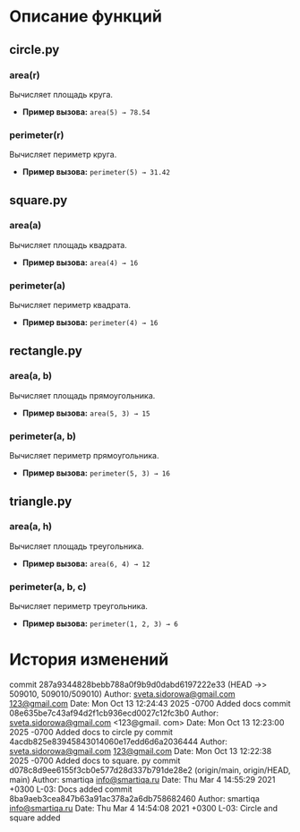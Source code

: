 # Описание функций

## circle.py

### area(r)
Вычисляет площадь круга.  
- **Пример вызова:** `area(5) → 78.54`

### perimeter(r)
Вычисляет периметр круга.  
- **Пример вызова:** `perimeter(5) → 31.42`

## square.py

### area(a)
Вычисляет площадь квадрата.  
- **Пример вызова:** `area(4) → 16`

### perimeter(a)
Вычисляет периметр квадрата.  
- **Пример вызова:** `perimeter(4) → 16`

## rectangle.py

### area(a, b)
Вычисляет площадь прямоугольника.  
- **Пример вызова:** `area(5, 3) → 15`

### perimeter(a, b)
Вычисляет периметр прямоугольника.  
- **Пример вызова:** `perimeter(5, 3) → 16`

## triangle.py

### area(a, h)
Вычисляет площадь треугольника.  
- **Пример вызова:** `area(6, 4) → 12`

### perimeter(a, b, c)
Вычисляет периметр треугольника.  
- **Пример вызова:** `perimeter(1, 2, 3) → 6`
# История изменений 
commit 287a9344828bebb788a0f9b9d0dabd6197222e33
(HEAD →> 509010, 509010/509010)
Author: sveta.sidorowa@gmail.com
<123@gmail.com>
Date:
Mon Oct 13 12:24:43 2025 -0700
Added docs
commit 08e635be7c43af94d2f1cb936ecd0027c12fc3b0
Author: sveta.sidorowa@gmail.com <123@gmail. com>
Date: Mon Oct 13 12:23:00 2025 -0700
Added docs to circle py
commit 4acdb825e83945843014060e17edd6d6a2036444
Author: sveta.sidorowa@gmail.com <123@gmail.com>
Date:
Mon Oct 13 12:22:38 2025 -0700
Added docs to square. py
commit d078c8d9ee6155f3cb0e577d28d337b791de28e2 (origin/main, origin/HEAD, main)
Author: smartiqa <info@smartiqa.ru>
Date:
Thu Mar 4 14:55:29 2021 +0300
L-03: Docs added
commit 8ba9aeb3cea847b63a91ac378a2a6db758682460
Author: smartiqa <info@smartiqa.ru>
Date: Thu Mar 4 14:54:08 2021 +0300
L-03: Circle and square added  

